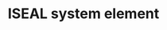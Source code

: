 ---
title: 'ISEAL system element'
field: 'is.focus.systemElement'
slug: 'global-iseal-system-element'
comment: 'select from control list'
required: False
vocabulary: 'global-iseal-system-element.txt'
module: 'Scope'
cluster: 'Global'
policy: 'Controlled value. Multi select from control list.'
---
